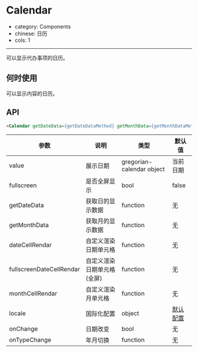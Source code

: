 # Calendar

- category: Components
- chinese: 日历
- cols: 1

---

可以显示代办事项的日历。

## 何时使用

可以显示内容的日历。

## API

```html
<Calendar getDateData={getDateDataMethod} getMonthData={getMonthDataMethod} />
```

| 参数         | 说明           | 类型     | 默认值       |
|--------------|----------------|----------|--------------|
| value        | 展示日期           | gregorian-calendar object   | 当前日期        |
| fullscreen  | 是否全屏显示    | bool   | false           |
| getDateData  | 获取日的显示数据    | function   | 无           |
| getMonthData       | 获取月的显示数据 | function   | 无  |
| dateCellRendar  | 自定义渲染日期单元格    | function   | 无           |
| fullscreenDateCellRendar  | 自定义渲染日期单元格(全屏)    | function   | 无           |
| monthCellRendar       | 自定义渲染月单元格 | function   | 无  |
| locale       | 国际化配置 | object   | [默认配置](https://github.com/ant-design/ant-design/issues/424)  |
| onChange | 日期改变 | bool | 无 |
| onTypeChange | 年月切换 | function | 无 |
